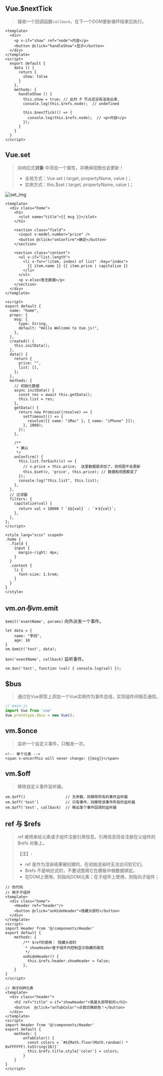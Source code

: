 ## Vue.$nextTick

> 接收一个回调函数`callback`，在下一个DOM更新循环结束后执行。

```vue
<template>
  <div>
    <p v-if="show" ref="node">内容</p>
    <button @click="handleShow">显示</button>
  </div>
</template>
<script>
  export default {
    data () {
      return {
        show: false
      }
    },
    methods: {
      handleShow () {
        this.show = true; // 此时 P 节点还没有渲染出来.        
        console.log(this.$refs.node);  // undefined

        this.$nextTick(() => {
          console.log(this.$refs.node);  // <p>内容</p>
        });
      }
    }
  }
</script>

```



## Vue.set

> 向响应式**对象** 中添加一个属性，并确保视图也会更新！
>
> - 全局方式：Vue.set ( target, propertyName, value )；
>- 实例方式：this.$set ( target, propertyName, value )；

![set_img](C:\Users\wilson\Desktop\博客先写在这，再传到语雀\images\vueImg\set_img.png)

```vue
<template>
  <div class="home">
    <h1>
      <slot name="title">{{ msg }}</slot>
    </h1>

    <section class="field">
      <input v-model.number="price" />
      <button @click="onConfirm">确定</button>
    </section>

    <section class="content">
      <ul v-if="list.length">
        <li v-for="(item, index) of list" :key="index">
          {{ item.name }} {{ item.price | capitalize }}
        </li>
      </ul>
      <p v-else>暂无数据</p>
    </section>
  </div>
</template>

<script>
export default {
  name: "home",
  props: {
    msg: {
      type: String,
      default: "Hello Welcome to Vue.js!",
    },
  },
  created() {
    this.initData();
  },
  data() {
    return {
      price: "",
      list: [],
    };
  },
  methods: {
    // 初始化数据
    async initData() {
      const res = await this.getData();
      this.list = res;
    },
    getData() {
      return new Promise((resolve) => {
        setTimeout(() => {
          resolve([{ name: "iMac" }, { name: "iPhone" }]);
        }, 1000);
      });
    },

    /**
     * 确认
     */
    onConfirm() {
      this.list.forEach((v) => {
        // v.price = this.price;  这里数据是添加了，但视图不会更新
        this.$set(v, 'price', this.price); // 数据和视图都变了
      });
      console.log("this.list", this.list);
    },
  },
  // 过滤器
  filters: {
    capitalize(val) {
      return val < 10000 ? `$${val}` : `￥${val}`;
    },
  },
};
</script>

<style lang="scss" scoped>
.home {
  .field {
    input {
      margin-right: 4px;
    }
  }
  .content {
    li {
      font-size: 1.5rem;
    }
  }
}
</style>

```



## vm.$on 与 vm.$emit

`$emit('eventName', params)` 向外派发一个事件。

```
let data = {
	name: "李四",
	age: 18
}
vm.$emit('test', data);
```

`$on('eventName', callback)` 监听事件。

```
vm.$on('test', function (val) { console.log(val) });
```



## $bus

> 通过在Vue原型上添加一个Vue实例作为事件总线，实现组件间相互通信。

```javascript
// main.js
import Vue from 'vue'
Vue.prototype.$bus = new Vue();
```



## vm.$once

> 监听一个自定义事件，只触发一次。

```vue
<!-- 单个元素 -->
<span v-once>This will never change: {{msg}}</span>
```



## vm.$off

> 移除自定义事件监听器。

```vue
vm.$off()                  // 无参数，则移除所有的事件监听器
vm.$off('test')            // 只有事件，则移除该事件所有的监听器
vm.$off('test', callback)  // 移出某个事件回调的监听器
```





## ref 与 $refs

> ref 被用来给元素或子组件注册引用信息。引用信息将会注册在父组件的 $refs 对象上。
>
> 【注】:
>
> - ref 是作为渲染结果被创建的，在初始渲染时无法访问到它们。
> - $refs 不是响应式的，不要试图用它在模板中做数据绑定。
> - 在DOM上使用，则指向DOM元素；在子组件上使用，则指向子组件；

```vue
// 伪代码
// 用于子组件
<template>
  <div class="home">
    <Header ref="header"/>
    <button @click="onHideHeader">隐藏头部栏</button>
  </div>
</template>
<script>
import Header from '@/components/Header'
export default {
    methods: {
        /** $ref的使用： 隐藏头部栏
         * showHeader是子组件内控制显示隐藏的属性
         */
        onHideHeader() {
          this.$refs.header.showHeader = false;
        },
    }
}
</script>

// 用于DOM元素
<template>
  <div class="header">
    <h2 ref="title" v-if="showHeader">我是头部导航栏</h2>
    <button  @click="onTabColor">点我切换颜色！</button>
  </div>
</template>
<script>
import Header from '@/components/Header'
export default {
    methods: {
        onTabColor() {
          const colors = `#${Math.floor(Math.random() * 0xFFFFFF).toString(16)}`
          this.$refs.title.style['color'] = colors;
        }
    }
}
</script>
```

